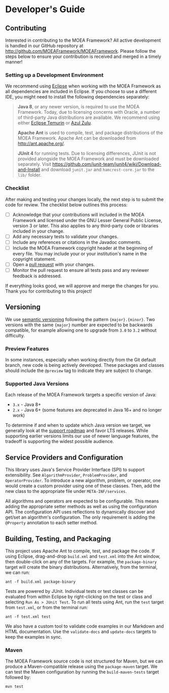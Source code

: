 # Developer's Guide

## Contributing

Interested in contributing to the MOEA Framework?  All active development is handled in our GitHub repository at http://github.com/MOEAFramework/MOEAFramework.  Please follow the steps below to ensure your contribution is received
and merged in a timely manner!

### Setting up a Development Environment

We recommend using [Eclipse](http://eclipse.org/) when working with the MOEA Framework as all dependencies are included
in Eclipse.  If you choose to use a different IDE, you might need to install the following dependencies separately:

> **Java 8**, or any newer version, is required to use the MOEA Framework. Today, due to licensing concerns with Oracle,
> a number of third-party Java distributions are available.  We recommend using either
> [Eclipse Temurin](https://adoptium.net/) or [Azul Zulu](https://www.azul.com/downloads/?package=jdk).
> 
> **Apache Ant** is used to compile, test, and package distributions of the MOEA Framework.  Apache Ant can be
> downloaded from http://ant.apache.org/.
> 
> **JUnit 4** for running tests.  Due to licensing differences, JUnit is not provided alongside the MOEA Framework and
> must be downloaded separately.  Visit https://github.com/junit-team/junit4/wiki/Download-and-Install and download
> `junit.jar` and `hamcrest-core.jar` to the `lib/` folder.

### Checklist

After making and testing your changes locally, the next step is to submit the code for review.  The checklist below
outlines this process:

- [ ] Acknowledge that your contributions will included in the MOEA Framework and licensed under the GNU Lesser General
      Public License, version 3 or later.  This also applies to any third-party code or libraries included in your
      change.
- [ ] Add any necessary tests to validate your changes.
- [ ] Include any references or citations in the Javadoc comments.
- [ ] Include the MOEA Framework copyright header at the beginning of every file.  You may include your or your
      institution's name in the copyright statement.
- [ ] Open a [pull request](https://github.com/MOEAFramework/MOEAFramework/pulls) with your changes.
- [ ] Monitor the pull request to ensure all tests pass and any reviewer feedback is addressed.

If everything looks good, we will approve and merge the changes for you.  Thank you for contributing to this project!

## Versioning

We use [semantic versioning](https://semver.org/) following the pattern `{major}.{minor}`.  Two versions with the
same `{major}` number are expected to be backwards compatible, for example allowing one to upgrade from `3.0` to
`3.2` without difficulty.  

### Preview Features

In some instances, especially when working directly from the Git default branch, new code is being actively developed.
These packages and classes should include the `@preview` tag to indicate they are subject to change.

### Supported Java Versions

Each release of the MOEA Framework targets a specific version of Java:

* `3.x` - Java 8+
* `2.x` - Java 6+ (some features are deprecated in Java 16+ and no longer work)

To determine if and when to update which Java version we target, we generally look at the
[support roadmap](https://www.oracle.com/java/technologies/java-se-support-roadmap.html) and favor LTS releases.
While supporting earlier versions limits our use of newer language features, the tradeoff is supporting the widest
possible audience.

## Service Providers and Configuration

This library uses Java's Service Provider Interface (SPI) to support extensibility.  See `AlgorithmProvider`,
`ProblemProvider`, and `OperatorProvider`.  To introduce a new algorithm, problem, or operator, one would
create a custom provider using one of these classes.  Then, add the new class to the appropriate file under
`META-INF/services`.

All algorithms and operators are expected to be configurable.  This means adding the appropriate setter methods
as well as using the configuration API.  The configuration API uses reflections to dynamically discover and
get/set an algorithm's configuration.  The only requirement is adding the `@Property` annotation to each
setter method.

## Building, Testing, and Packaging

This project uses Apache Ant to compile, test, and package the code.  If using Eclipse, drag-and-drop `build.xml`
and `test.xml` into the Ant window, then double-click on any of the targets.  For example, the `package-binary`
target will create the binary distributions.  Alternatively, from the terminal, we can run:

```
ant -f build.xml package-binary
```

Tests are powered by JUnit.  Individual tests or test classes can be evaluated from within Eclipse by right-clicking
on the test or class and selecting `Run As > JUnit Test`.  To run all tests using Ant, run the `test` target
from `test.xml`, or from the terminal run:

```
ant -f test.xml test
```

We also have a custom tool to validate code examples in our Markdown and HTML documentation.  Use the
`validate-docs` and `update-docs` targets to keep the examples in sync.

### Maven

The MOEA Framework source code is not structured for Maven, but we can produce a Maven-compatible release using the
`package-maven` target.  We can test the Maven configuration by running the `build-maven-tests` target followed
by:

```
mvn test
```
